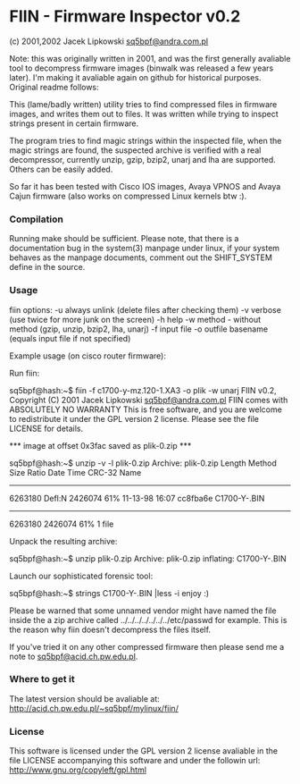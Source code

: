 # FIIN - Firmware Inspector v0.2
(c) 2001,2002 Jacek Lipkowski <sq5bpf@andra.com.pl>

Note: this was originally written in 2001, and was the first generally 
avaliable tool to decompress firmware images (binwalk was released a few 
years later). I'm making it avaliable again on github for historical 
purposes. Original readme follows:


This (lame/badly written) utility tries to find compressed files in
firmware images, and writes them out to files. It was written while trying
to inspect strings present in certain firmware.

The program tries to find magic strings within the inspected file, when
the magic strings are found, the suspected archive is verified with a real
decompressor, currently unzip, gzip, bzip2, unarj and lha are supported.
Others can be easily added.

So far it has been tested with Cisco IOS images, Avaya VPNOS and Avaya
Cajun firmware (also works on compressed Linux kernels btw :).

### Compilation

Running make should be sufficient.  Please note, that there is a
documentation bug in the system(3) manpage under linux, if your system
behaves as the manpage documents, comment out the SHIFT_SYSTEM define in
the source.

### Usage

fiin <options>
options:
-u always unlink (delete files after checking them)
-v verbose (use twice for more junk on the screen)
-h help
-w method - without method (gzip, unzip, bzip2, lha, unarj)
-f input file
-o outfile basename (equals input file if not specified)


Example usage (on cisco router firmware):

Run fiin:

sq5bpf@hash:~$ fiin -f c1700-y-mz.120-1.XA3 -o plik -w unarj
FIIN v0.2, Copyright (C) 2001 Jacek Lipkowski <sq5bpf@andra.com.pl>
FIIN comes with ABSOLUTELY NO WARRANTY
This is free software, and you are welcome to redistribute it
under the GPL version 2 license. Please see the file LICENSE for details.


*** image at offset 0x3fac saved as plik-0.zip ***

sq5bpf@hash:~$ unzip -v -l plik-0.zip
Archive:  plik-0.zip
 Length   Method    Size  Ratio   Date   Time   CRC-32    Name
--------  ------  ------- -----   ----   ----   ------    ----
 6263180  Defl:N  2426074  61%  11-13-98 16:07  cc8fba6e  C1700-Y-.BIN
--------          -------  ---                            -------
 6263180          2426074  61%                            1 file

Unpack the resulting archive:

sq5bpf@hash:~$ unzip plik-0.zip
Archive:  plik-0.zip
  inflating: C1700-Y-.BIN

Launch our sophisticated forensic tool:

sq5bpf@hash:~$ strings C1700-Y-.BIN |less -i
enjoy :)

Please be warned that some unnamed vendor might have named the file inside
the a zip archive called ../../../../../../../etc/passwd for example. This
is the reason why fiin doesn't decompress the files itself.


If you've tried it on any other compressed firmware then please send me a
note to sq5bpf@acid.ch.pw.edu.pl.


### Where to get it

The latest version should be avaliable at:
http://acid.ch.pw.edu.pl/~sq5bpf/mylinux/fiin/

### License

This software is licensed under the GPL version 2 license avaliable in the
file LICENSE accompanying this software and under the followin url:
http://www.gnu.org/copyleft/gpl.html
